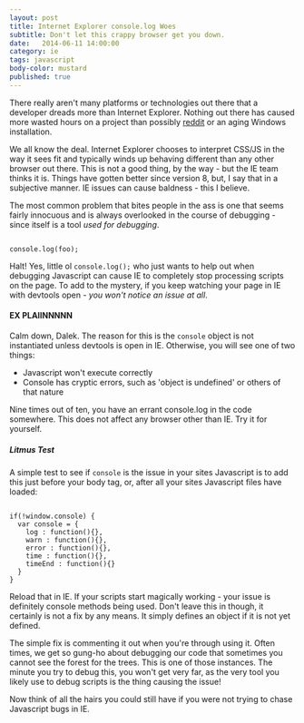 ```yaml
---
layout: post
title: Internet Explorer console.log Woes
subtitle: Don't let this crappy browser get you down.
date:   2014-06-11 14:00:00
category: ie
tags: javascript
body-color: mustard
published: true
---
```


There really aren't many platforms or technologies out there that a developer dreads more than Internet Explorer. Nothing out there has caused more wasted hours on a project
than possibly [reddit](http://reddit.com) or an aging Windows installation.

We all know the deal. Internet Explorer chooses to interpret CSS/JS in the way it sees fit and typically winds up behaving different than any other browser out there. This is not
a good thing, by the way - but the IE team thinks it is. Things have gotten better since version 8, but, I say that in a subjective manner. IE issues can
cause baldness - this I believe.

The most common problem that bites people in the ass is one that seems fairly innocuous and is always overlooked in the course of debugging - since itself is a tool *used for debugging*.

<pre class="language-markup"><code class="language-javascript">
console.log(foo);
</code></pre>

Halt! Yes, little ol <code>console.log();</code> who just wants to help out when debugging Javascript can cause IE to completely stop processing scripts
on the page. To add to the mystery, if you keep watching your page in IE with devtools open - *you won't notice an issue at all*.

#### EX PLAIINNNNN

Calm down, Dalek. The reason for this is the <code>console</code> object is not instantiated unless devtools is open in IE. Otherwise, you will see
one of two things:

 - Javascript won't execute correctly
 - Console has cryptic errors, such as 'object is undefined' or others of that nature

Nine times out of ten, you have an errant console.log in the code somewhere. This does not affect any browser other than IE. Try it for yourself.

##### Litmus Test

A simple test to see if <code>console</code> is the issue in your sites Javascript is to add this just before your body tag, or, after all your sites
Javascript files have loaded:

<pre class="language-markup"><code class="language-javascript">
if(!window.console) {
  var console = {
    log : function(){},
    warn : function(){},
    error : function(){},
    time : function(){},
    timeEnd : function(){}
  }
}
</code></pre>

Reload that in IE. If your scripts start magically working - your issue is definitely console methods being used. Don't leave this in though, it certainly
is not a fix by any means. It simply defines an object if it is not yet defined.

The simple fix is commenting it out when you're through using it. Often times, we get so gung-ho about debugging our code that sometimes you cannot
see the forest for the trees. This is one of those instances. The minute you try to debug this, you won't get very far, as the very tool you likely
use to debug scripts is the thing causing the issue!

Now think of all the hairs you could still have if you were not trying to chase Javascript bugs in IE.